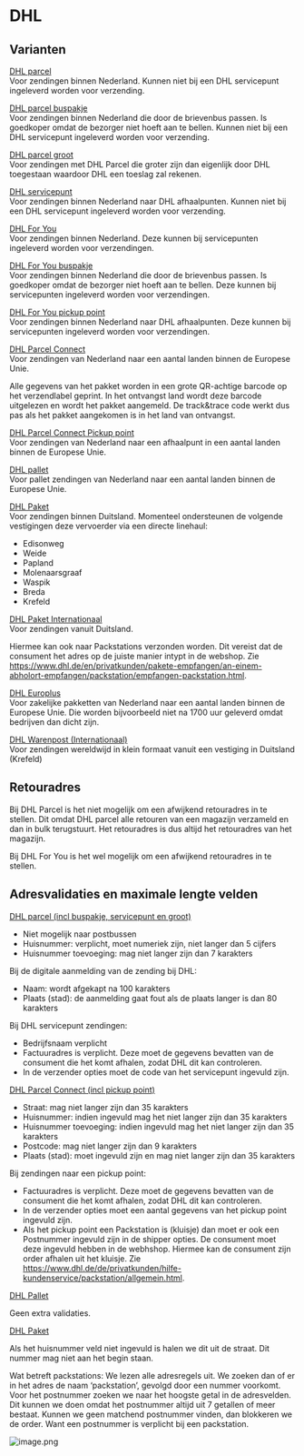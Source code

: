 # DHL

## Varianten

<u>DHL parcel</u><br />
Voor zendingen binnen Nederland. Kunnen niet bij een DHL servicepunt ingeleverd worden voor verzending.

<u>DHL parcel buspakje</u><br/>
Voor zendingen binnen Nederland die door de brievenbus passen. Is goedkoper omdat de bezorger niet hoeft aan te bellen. Kunnen niet bij een DHL servicepunt ingeleverd worden voor verzending.

<u>DHL parcel groot</u><br />
Voor zendingen met DHL Parcel die groter zijn dan eigenlijk door DHL toegestaan waardoor DHL een toeslag zal rekenen.

<u>DHL servicepunt</u><br />
Voor zendingen binnen Nederland naar DHL afhaalpunten. Kunnen niet bij een DHL servicepunt ingeleverd worden voor verzending.

<u>DHL For You</u><br />
Voor zendingen binnen Nederland. Deze kunnen bij servicepunten ingeleverd worden voor verzendingen.

<u>DHL For You buspakje</u><br />
Voor zendingen binnen Nederland die door de brievenbus passen. Is goedkoper omdat de bezorger niet hoeft aan te bellen. Deze kunnen bij servicepunten ingeleverd worden voor verzendingen.

<u>DHL For You pickup point</u><br />
Voor zendingen binnen Nederland naar DHL afhaalpunten.  Deze kunnen bij servicepunten ingeleverd worden voor verzendingen.

<u>DHL Parcel Connect</u><br />
Voor zendingen van Nederland naar een aantal landen binnen de Europese Unie.

Alle gegevens van het pakket worden in een grote QR-achtige barcode op het verzendlabel geprint. In het ontvangst land wordt deze barcode uitgelezen en wordt het pakket aangemeld. De track&trace code werkt dus pas als het pakket aangekomen is in het land van ontvangst.

<u>DHL Parcel Connect Pickup point</u><br />
Voor zendingen van Nederland naar een afhaalpunt in een aantal landen binnen de Europese Unie.

<u>DHL pallet</u><br />
Voor pallet zendingen van Nederland naar een aantal landen binnen de Europese Unie.

<u>DHL Paket</u><br />
Voor zendingen binnen Duitsland. Momenteel ondersteunen de volgende vestigingen deze vervoerder via een directe linehaul:

- Edisonweg
- Weide
- Papland
- Molenaarsgraaf
- Waspik
- Breda
- Krefeld

<u>DHL Paket Internationaal</u><br />
Voor zendingen vanuit Duitsland.



Hiermee kan ook naar Packstations verzonden worden. Dit vereist dat de consument het adres op de juiste manier intypt in de webshop. Zie https://www.dhl.de/en/privatkunden/pakete-empfangen/an-einem-abholort-empfangen/packstation/empfangen-packstation.html.

<u>DHL Europlus</u><br />
Voor zakelijke pakketten van Nederland naar een aantal landen binnen de Europese Unie. Die worden bijvoorbeeld niet na 1700 uur geleverd omdat bedrijven dan dicht zijn.

<u> DHL Warenpost (Internationaal) </u><br/>
Voor zendingen wereldwijd in klein formaat vanuit een vestiging in Duitsland (Krefeld)

## Retouradres

Bij DHL Parcel is het niet mogelijk om een afwijkend retouradres in te stellen. Dit omdat DHL parcel alle retouren van een magazijn verzameld en dan in bulk terugstuurt. Het retouradres is dus altijd het retouradres van het magazijn.

Bij DHL For You is het wel mogelijk om een afwijkend retouradres in te stellen.

## Adresvalidaties en maximale lengte velden

<u>DHL parcel (incl buspakje, servicepunt en groot)</u><br />
- Niet mogelijk naar postbussen
- Huisnummer: verplicht, moet numeriek zijn, niet langer dan 5 cijfers
- Huisnummer toevoeging: mag niet langer zijn dan 7 karakters

Bij de digitale aanmelding van de zending bij DHL:
- Naam: wordt afgekapt na 100 karakters
- Plaats (stad): de aanmelding gaat fout als de plaats langer is dan 80 karakters

Bij DHL servicepunt zendingen:
- Bedrijfsnaam verplicht
- Factuuradres is verplicht. Deze moet de gegevens bevatten van de consument die het komt afhalen, zodat DHL dit kan controleren.
- In de verzender opties moet de code van het servicepunt ingevuld zijn.

<u>DHL Parcel Connect (incl pickup point)</u>
- Straat: mag niet langer zijn dan 35 karakters
- Huisnummer: indien ingevuld mag het niet langer zijn dan 35 karakters
- Huisnummer toevoeging: indien ingevuld mag het niet langer zijn dan 35 karakters
- Postcode: mag niet langer zijn dan 9 karakters
- Plaats (stad): moet ingevuld zijn en mag niet langer zijn dan 35 karakters

Bij zendingen naar een pickup point:
- Factuuradres is verplicht. Deze moet de gegevens bevatten van de consument die het komt afhalen, zodat DHL dit kan controleren.
- In de verzender opties moet een aantal gegevens van het pickup point ingevuld zijn.
- Als het pickup point een Packstation is (kluisje) dan moet er ook een Postnummer ingevuld zijn in de shipper opties. De consument moet deze ingevuld hebben in de webhshop. Hiermee kan de consument zijn order afhalen uit het kluisje. Zie https://www.dhl.de/de/privatkunden/hilfe-kundenservice/packstation/allgemein.html.

<u>DHL Pallet</u>

Geen extra validaties.

<u>DHL Paket</u>

Als het huisnummer veld niet ingevuld is halen we dit uit de straat. Dit nummer mag niet aan het begin staan.

Wat betreft packstations: We lezen alle adresregels uit. We zoeken dan of er in het adres de naam ‘packstation’, gevolgd door een nummer voorkomt. Voor het postnummer zoeken we naar het hoogste getal in de adresvelden. Dit kunnen we doen omdat het postnummer altijd uit 7 getallen of meer bestaat. Kunnen we geen matchend postnummer vinden, dan blokkeren we de order. Want een postnummer is verplicht bij een packstation.

<IMG  src="https://dev.azure.com/MontaDevelopment/5fff3e6e-27f7-4963-9439-e37495beaca7/_apis/git/repositories/14fd90f4-c987-4606-9344-d763c8ce81ad/Items?path=/.attachments/image-a58a9ddf-1cd7-4ef5-9e4c-9469154447f1.png&amp;download=false&amp;resolveLfs=true&amp;%24format=octetStream&amp;api-version=5.0-preview.1&amp;sanitize=true&amp;versionDescriptor.version=main"  alt="image.png"/>
